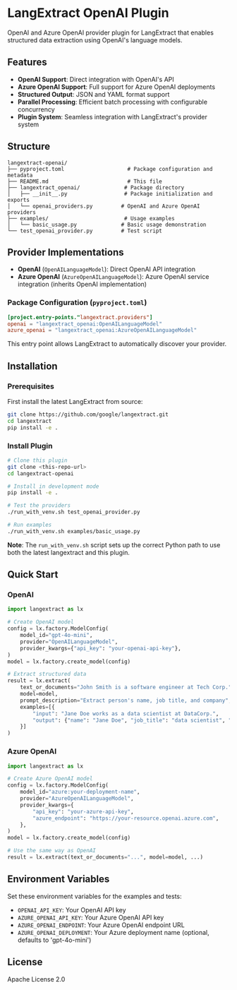 # LangExtract OpenAI Plugin

OpenAI and Azure OpenAI provider plugin for LangExtract that enables structured data extraction using OpenAI's language models.

## Features

- **OpenAI Support**: Direct integration with OpenAI's API
- **Azure OpenAI Support**: Full support for Azure OpenAI deployments
- **Structured Output**: JSON and YAML format support
- **Parallel Processing**: Efficient batch processing with configurable concurrency
- **Plugin System**: Seamless integration with LangExtract's provider system

## Structure

```
langextract-openai/
├── pyproject.toml                    # Package configuration and metadata
├── README.md                         # This file
├── langextract_openai/              # Package directory
│   ├── __init__.py                  # Package initialization and exports
│   └── openai_providers.py         # OpenAI and Azure OpenAI providers
├── examples/                        # Usage examples
│   └── basic_usage.py              # Basic usage demonstration
└── test_openai_provider.py         # Test script
```

## Provider Implementations

- **OpenAI** (`OpenAILanguageModel`): Direct OpenAI API integration
- **Azure OpenAI** (`AzureOpenAILanguageModel`): Azure OpenAI service integration (inherits OpenAI implementation)

### Package Configuration (`pyproject.toml`)

```toml
[project.entry-points."langextract.providers"]
openai = "langextract_openai:OpenAILanguageModel"
azure_openai = "langextract_openai:AzureOpenAILanguageModel"
```

This entry point allows LangExtract to automatically discover your provider.

## Installation

### Prerequisites

First install the latest LangExtract from source:

```bash
git clone https://github.com/google/langextract.git
cd langextract
pip install -e .
```

### Install Plugin

```bash
# Clone this plugin
git clone <this-repo-url>
cd langextract-openai

# Install in development mode
pip install -e .

# Test the providers
./run_with_venv.sh test_openai_provider.py

# Run examples
./run_with_venv.sh examples/basic_usage.py
```

**Note**: The `run_with_venv.sh` script sets up the correct Python path to use both the latest langextract and this plugin.

## Quick Start

### OpenAI

```python
import langextract as lx

# Create OpenAI model
config = lx.factory.ModelConfig(
    model_id="gpt-4o-mini",
    provider="OpenAILanguageModel",
    provider_kwargs={"api_key": "your-openai-api-key"},
)
model = lx.factory.create_model(config)

# Extract structured data
result = lx.extract(
    text_or_documents="John Smith is a software engineer at Tech Corp.",
    model=model,
    prompt_description="Extract person's name, job title, and company",
    examples=[{
        "input": "Jane Doe works as a data scientist at DataCorp.",
        "output": {"name": "Jane Doe", "job_title": "data scientist", "company": "DataCorp"}
    }]
)
```

### Azure OpenAI

```python
import langextract as lx

# Create Azure OpenAI model
config = lx.factory.ModelConfig(
    model_id="azure:your-deployment-name",
    provider="AzureOpenAILanguageModel",
    provider_kwargs={
        "api_key": "your-azure-api-key",
        "azure_endpoint": "https://your-resource.openai.azure.com",
    },
)
model = lx.factory.create_model(config)

# Use the same way as OpenAI
result = lx.extract(text_or_documents="...", model=model, ...)
```

## Environment Variables

Set these environment variables for the examples and tests:

- `OPENAI_API_KEY`: Your OpenAI API key
- `AZURE_OPENAI_API_KEY`: Your Azure OpenAI API key
- `AZURE_OPENAI_ENDPOINT`: Your Azure OpenAI endpoint URL
- `AZURE_OPENAI_DEPLOYMENT`: Your Azure deployment name (optional, defaults to 'gpt-4o-mini')

## License

Apache License 2.0
